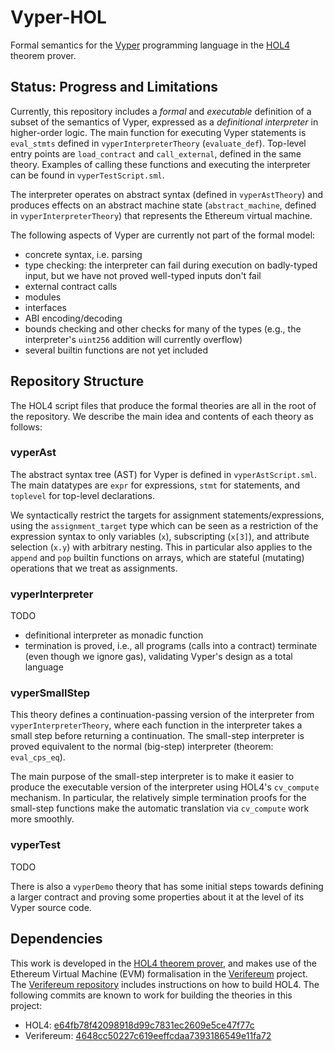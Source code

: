 # Vyper-HOL
Formal semantics for the [Vyper](https://vyperlang.org) programming language in the [HOL4](https://hol-theorem-prover.org) theorem prover.

## Status: Progress and Limitations

Currently, this repository includes a _formal_ and _executable_ definition of a subset of the semantics of Vyper, expressed as a _definitional interpreter_ in higher-order logic. The main function for executing Vyper statements is `eval_stmts` defined in `vyperInterpreterTheory` (`evaluate_def`). Top-level entry points are `load_contract` and `call_external`, defined in the same theory. Examples of calling these functions and executing the interpreter can be found in `vyperTestScript.sml`.

The interpreter operates on abstract syntax (defined in `vyperAstTheory`) and produces effects on an abstract machine state (`abstract_machine`, defined in `vyperInterpreterTheory`) that represents the Ethereum virtual machine.

The following aspects of Vyper are currently not part of the formal model:
- concrete syntax, i.e. parsing
- type checking: the interpreter can fail during execution on badly-typed input, but we have not proved well-typed inputs don't fail
- external contract calls
- modules
- interfaces
- ABI encoding/decoding
- bounds checking and other checks for many of the types (e.g., the interpreter's `uint256` addition will currently overflow)
- several builtin functions are not yet included

## Repository Structure

The HOL4 script files that produce the formal theories are all in the root of the repository. We describe the main idea and contents of each theory as follows:

### vyperAst

The abstract syntax tree (AST) for Vyper is defined in `vyperAstScript.sml`. The main datatypes are `expr` for expressions, `stmt` for statements, and `toplevel` for top-level declarations.

We syntactically restrict the targets for assignment statements/expressions, using the `assignment_target` type which can be seen as a restriction of the expression syntax to only variables (`x`), subscripting (`x[3]`), and attribute selection (`x.y`) with arbitrary nesting. This in particular also applies to the `append` and `pop` builtin functions on arrays, which are stateful (mutating) operations that we treat as assignments.

### vyperInterpreter

TODO
- definitional interpreter as monadic function
- termination is proved, i.e., all programs (calls into a contract) terminate (even though we ignore gas), validating Vyper's design as a total language

### vyperSmallStep

This theory defines a continuation-passing version of the interpreter from `vyperInterpreterTheory`, where each function in the interpreter takes a small step before returning a continuation. The small-step interpreter is proved equivalent to the normal (big-step) interpreter (theorem: `eval_cps_eq`).

The main purpose of the small-step interpreter is to make it easier to produce the executable version of the interpreter using HOL4's `cv_compute` mechanism. In particular, the relatively simple termination proofs for the small-step functions make the automatic translation via `cv_compute` work more smoothly.

### vyperTest

TODO

There is also a `vyperDemo` theory that has some initial steps towards defining a larger contract and proving some properties about it at the level of its Vyper source code.

## Dependencies

This work is developed in the [HOL4 theorem prover](https://hol-theorem-prover.org), and makes use of the Ethereum Virtual Machine (EVM) formalisation in the [Verifereum](https://verifereum.org) project. The [Verifereum repository](https://github.com/verifereum/verifereum) includes instructions on how to build HOL4. The following commits are known to work for building the theories in this project:
  - HOL4: [e64fb78f42098918d99c7831ec2609e5ce47f77c](https://github.com/HOL-Theorem-Prover/HOL/tree/e64fb78f42098918d99c7831ec2609e5ce47f77c)
  - Verifereum: [4648cc50227c619eeffcdaa7393186549e11fa72](https://github.com/verifereum/verifereum/tree/4648cc50227c619eeffcdaa7393186549e11fa72)

